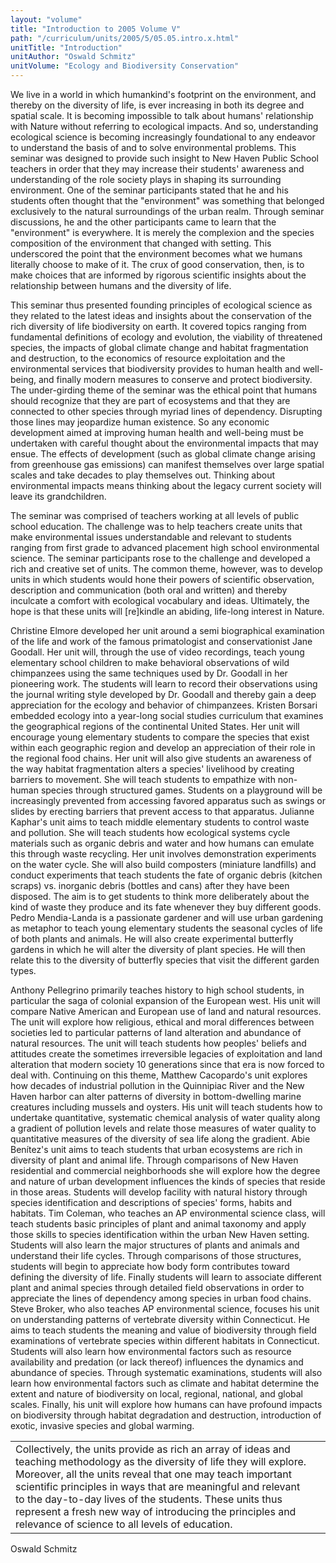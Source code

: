 ```yaml
---
layout: "volume"
title: "Introduction to 2005 Volume V"
path: "/curriculum/units/2005/5/05.05.intro.x.html"
unitTitle: "Introduction"
unitAuthor: "Oswald Schmitz"
unitVolume: "Ecology and Biodiversity Conservation"
---
```

<body>
<p>
  We live in a world in which humankind's footprint on the environment, and thereby on the diversity of life, is ever increasing in both its degree and spatial scale.  It is becoming impossible to talk about humans' relationship with Nature without referring to ecological impacts.  And so, understanding ecological science is becoming increasingly foundational to any endeavor to understand the basis of and to solve environmental problems.  This seminar was designed to provide such insight to New Haven Public School teachers in order that they may increase their students' awareness and understanding of the role society plays in shaping its surrounding environment.  One of the seminar participants stated that he and his students often thought that the "environment" was something that belonged exclusively to the natural surroundings of the urban realm.  Through seminar discussions, he and the other participants came to learn that the "environment" is everywhere.  It is merely the complexion and the species composition of the environment that changed with setting.  This underscored the point that the environment becomes what we humans literally choose to make of it.  The crux of good conservation, then, is to make choices that are informed by rigorous scientific insights about the relationship between humans and the diversity of life.
 </p>
<p>
  This seminar thus presented founding principles of ecological science as they related to the latest ideas and insights about the conservation of the rich diversity of life  biodiversity  on earth.  It covered topics ranging from fundamental definitions of ecology and evolution, the viability of threatened species, the impacts of global climate change and habitat fragmentation and destruction, to the economics of resource exploitation and the environmental services that biodiversity provides to human health and well-being, and finally modern measures to conserve and protect biodiversity.  The under-girding theme of the seminar was the ethical point that humans should recognize that they are part of ecosystems and that they are connected to other species through myriad lines of dependency.  Disrupting those lines may jeopardize human existence. So any economic development aimed at improving human health and well-being must be undertaken with careful thought about the environmental impacts that may ensue.  The effects of development (such as global climate change arising from greenhouse gas emissions) can manifest themselves over large spatial scales and take decades to play themselves out.  Thinking about environmental impacts means thinking about the legacy current society will leave its grandchildren.
 </p>
<p>
  The seminar was comprised of teachers working at all levels of public school education. The challenge was to help teachers create units that make environmental issues understandable and relevant to students ranging from first grade to advanced placement high school environmental science.  The seminar participants rose to the challenge and developed a rich and creative set of units.  The common theme, however, was to develop units in which students would hone their powers of scientific observation, description and communication (both oral and written) and thereby inculcate a comfort with ecological vocabulary and ideas.  Ultimately, the hope is that these units will [re]kindle an abiding, life-long interest in Nature.
 </p>
<p>
  Christine Elmore developed her unit around a semi biographical examination of the life and work of the famous primatologist and conservationist Jane Goodall.  Her unit will, through the use of video recordings, teach young elementary school children to make behavioral observations of wild chimpanzees using the same techniques used by Dr. Goodall in her pioneering work.  The students will learn to record their observations using the journal writing style developed by Dr. Goodall and thereby gain a deep appreciation for the ecology and behavior of chimpanzees.  Kristen Borsari embedded ecology into a year-long social studies curriculum that examines the geographical regions of the continental United States.  Her unit will encourage young elementary students to compare the species that exist within each geographic region and develop an appreciation of their role in the regional food chains.  Her unit will also give students an awareness of the way habitat fragmentation alters a species' livelihood by creating barriers to movement.  She will teach students to empathize with non-human species through structured games.  Students on a playground will be increasingly prevented from accessing favored apparatus such as swings or slides by erecting barriers that prevent access to that apparatus.  Julianne Kaphar's unit aims to teach middle elementary students to control waste and pollution.  She will teach students how ecological systems cycle materials such as organic debris and water and how humans can emulate this through waste recycling.  Her unit involves demonstration experiments on the water cycle.  She will also build composters (miniature landfills) and conduct experiments that teach students the fate of organic debris (kitchen scraps) vs. inorganic debris (bottles and cans) after they have been disposed.   The aim is to get students to think more deliberately about the kind of waste they produce and its fate whenever they buy different goods.  Pedro Mendia-Landa is a passionate gardener and will use urban gardening as metaphor to teach young elementary students the seasonal cycles of life of both plants and animals.  He will also create experimental butterfly gardens in which he will alter the diversity of plant species.  He will then relate this to the diversity of butterfly species that visit the different garden types.
 </p>
<p>
  Anthony Pellegrino primarily teaches history to high school students, in particular the saga of colonial expansion of the European west.  His unit will compare Native American and European use of land and natural resources.  The unit will explore how religious, ethical and moral differences between societies led to particular patterns of land alteration and abundance of natural resources.  The unit will teach students how peoples' beliefs and attitudes create the sometimes irreversible legacies of exploitation and land alteration that modern society  10 generations since that era  is now forced to deal with.  Continuing on this theme, Matthew Cacopardo's unit explores how decades of industrial pollution in the Quinnipiac River and the New Haven harbor can alter patterns of diversity in bottom-dwelling marine creatures including mussels and oysters.  His unit will teach students how to undertake quantitative, systematic chemical analysis of water quality along a gradient of pollution levels and relate those measures of water quality to quantitative measures of the diversity of sea life along the gradient.  Abie Benítez's unit aims to teach students that urban ecosystems are rich in diversity of plant and animal life.  Through comparisons of New Haven residential and commercial neighborhoods she will explore how the degree and nature of urban development influences the kinds of species that reside in those areas.  Students will develop facility with natural history through species identification and descriptions of species' forms, habits and habitats.  Tim Coleman, who teaches an AP environmental science class, will teach students basic principles of plant and animal taxonomy and apply those skills to species identification within the urban New Haven setting.  Students will also learn the major structures of plants and animals and understand their life cycles.  Through comparisons of those structures, students will begin to appreciate how body form contributes toward defining the diversity of life.  Finally students will learn to associate different plant and animal species through detailed field observations in order to appreciate the lines of dependency among species in urban food chains.  Steve Broker, who also teaches AP environmental science, focuses his unit on understanding patterns of vertebrate diversity within Connecticut.  He aims to teach students the meaning and value of biodiversity through field examinations of vertebrate species within different habitats in Connecticut.  Students will also learn how environmental factors such as resource availability and predation (or lack thereof) influences the dynamics and abundance of species. Through systematic examinations, students will also learn how environmental factors such as climate and habitat determine the extent and nature of biodiversity on local, regional, national, and global scales.  Finally, his unit will explore how humans can have profound impacts on biodiversity through habitat degradation and destruction, introduction of exotic, invasive species and global warming.
 </p>

<table border="0">
  <tr>
   <td>
    Collectively, the units provide as rich an array of ideas and teaching methodology as the diversity of life they will explore.  Moreover, all the units reveal that one may teach important scientific principles in ways that are meaningful and relevant to the day-to-day lives of the students.  These units thus represent a fresh new way of introducing the principles and relevance of science to all levels of education.
   </td>
   <td>
   </td>
  </tr>
 </table>
 <p>
  Oswald Schmitz
 </p>

</body>